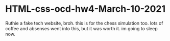 # HTML-css-ocd-hw4-March-10-2021
Ruthie 
a fake tech website, broh. this is for the chess simulation too. lots of coffee and absenses went into this, but it was worth it. im going to sleep now.
